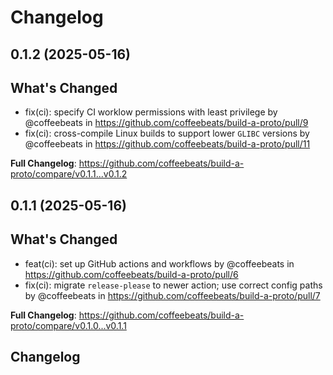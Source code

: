 # Changelog

## 0.1.2 (2025-05-16)

## What's Changed
* fix(ci): specify CI worklow permissions with least privilege by @coffeebeats in https://github.com/coffeebeats/build-a-proto/pull/9
* fix(ci): cross-compile Linux builds to support lower `GLIBC` versions by @coffeebeats in https://github.com/coffeebeats/build-a-proto/pull/11


**Full Changelog**: https://github.com/coffeebeats/build-a-proto/compare/v0.1.1...v0.1.2

## 0.1.1 (2025-05-16)

## What's Changed
* feat(ci): set up GitHub actions and workflows by @coffeebeats in https://github.com/coffeebeats/build-a-proto/pull/6
* fix(ci): migrate `release-please` to newer action; use correct config paths by @coffeebeats in https://github.com/coffeebeats/build-a-proto/pull/7


**Full Changelog**: https://github.com/coffeebeats/build-a-proto/compare/v0.1.0...v0.1.1

## Changelog
